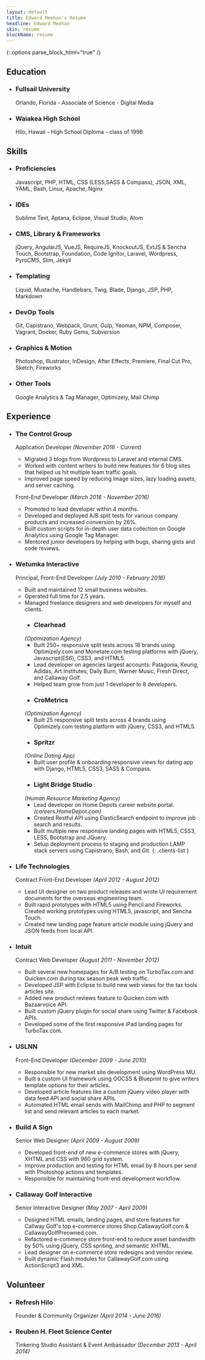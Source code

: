 ```yaml
---
layout: default
title: Edward Meehan's Resume
headline: Edward Meehan
skin: resume
blockName: resume
---
```

{::options parse_block_html="true" /}
<aside class="additional-info">

## Education

* ### Fullsail University

  Orlando, Florida - Associate of Science - Digital Media

* ### Waiakea High School

  Hilo, Hawaii - High School Diploma - class of 1998

## Skills

* ### Proficiencies

  Javascript, PHP, HTML, CSS (LESS,SASS &amp; Compass), JSON, XML, YAML, Bash, Linux, Apache, Nginx

* ### IDEs

  Sublime Text, Aptana, Eclipse, Visual Studio, Atom

* ### CMS, Library &amp; Frameworks

  jQuery, AngularJS, VueJS, RequireJS, KnockoutJS, ExtJS &amp; Sencha Touch, Bootstrap, Foundation, Code Ignitor, Laravel, Wordpress, PyroCMS, Slim, Jekyll

* ### Templating

  Liquid, Mustache, Handlebars, Twig, Blade, Django, JSP, PHP, Markdown

* ### DevOp Tools

  Git, Capistrano, Webpack, Grunt, Gulp, Yeoman, NPM, Composer, Vagrant, Docker, Ruby Gems, Subversion

* ### Graphics &amp; Motion

  Photoshop, Illustrator, InDesign, After Effects, Premiere, Final Cut Pro, Sketch, Fireworks

* ### Other Tools

  Google Analytics &amp; Tag Manager, Optimizely, Mail Chimp


</aside>
<div class="primary-info">

## Experience

* ### The Control Group

  Application Developer *(November 2016 - Current)*
  
  - Migrated 3 blogs from Wordpress to Laravel and internal CMS.
  - Worked with content writers to build new features for 6 blog sites that helped us hit multiple team traffic goals.
  - Improved page speed by reducing image sizes, lazy loading assets, and server caching.
  
  Front-End Developer *(March 2016 - November 2016)*
  
  - Promoted to lead developer within 4 months.
  - Developed and deployed A/B split tests for various company products and increased conversion by 26%.
  - Built custom scripts for in-depth user data collection on Google Analytics using Google Tag Manager.
  - Mentored junior developers by helping with bugs, sharing gists and code reviews.

* ### Wetumka Interactive

  Principal, Front-End Developer *(July 2010 - February 2016)*
  
  - Built and maintained 12 small business websites.
  - Operated full time for 2.5 years.
  - Managed freelance designers and web developers for myself and clients.
    - ### Clearhead 
    *(Optimization Agency)*
      + Built 250+ responsive split tests across 18 brands using Optimizely.com and Monetate.com testing platforms with jQuery, Javascript(ES6), CSS3, and HTML5.
      + Lead developer on agencies largest accounts: Patagonia, Keurig, Adidas, Art Institutes, Daily Burn, Warner Music, Fresh Direct, and Callaway Golf.
      + Helped team grow from just 1 developer to 8 developers.
    - ### CroMetrics 
    *(Optimization Agency)*
      + Built 25 responsive split tests across 4 brands using Optimizely.com testing platform with jQuery, CSS3, and HTML5.
    - ### Spritzr 
    *(Online Dating App)*
      + Built user profile &amp; onboarding responsive views for dating app with Django, HTML5, CSS3, SASS & Compass.
    - ### Light Bridge Studio 
    *(Human Resource Marketing Agency)*
      + Lead developer on Home Depots career website portal. *(careers.HomeDepot.com)*
      + Created Restful API using ElasticSearch endpoint to improve job search and results.
      + Built multiple new responsive landing pages with HTML5, CSS3, LESS, Bootstrap and JQuery.
      + Setup deployment process to staging and production LAMP stack servers using Capistrano, Bash, and Git.
    {: .clients-list }

* ### Life Technologies

  Contract Front-End Developer *(April 2012 - August 2012)*

  - Lead UI designer on two product releases and wrote UI requirement documents for the overseas engineering team.
  - Built rapid prototypes with HTML5 using Pencil and Fireworks. Created working prototypes using HTML5, javascript, and Sencha Touch.
  - Created new landing page feature article module using jQuery and JSON feeds from local API.

* ### Intuit

  Contract Web Developer *(August 2011 - November 2012)*

  - Built several new homepages for A/B testing on TurboTax.com and Quicken.com during tax season peak web traffic.
  - Developed JSP with Eclipse to build new web views for the tax tools articles site.
  - Added new product reviews feature to Quicken.com with Bazaarvoice API.
  - Built custom jQuery plugin for social share using Twitter & Facebook APIs.
  - Developed some of the first responsive iPad landing pages for TurboTax.com.

* ### USLNN

  Front-End Developer *(December 2009 - June 2010)*

  - Responsible for new market site development using WordPress MU.
  - Built a custom UI framework using OOCSS &amp; Blueprint to give writers template options for their articles.
  - Developed article features like a custom jQuery video player with data feed API and social share APIs.
  - Automated HTML email sends with MailChimp and PHP to segment list and send relevant articles to each market.

* ### Build A Sign

  Senior Web Designer *(April 2009 - August 2009)*

  - Developed front-end of new e-commerce stores with jQuery, XHTML and CSS with 960 grid system.
  - Improve production and testing for HTML email by 8 hours per send with Photoshop actions and templates.
  - Responsible for maintaining front-end development workflow.

* ### Callaway Golf Interactive

  Senior Interactive Designer *(May 2007 - April 2009)*

  - Designed HTML emails, landing pages, and store features for Callway Golf's top e-commerce stores Shop.CallawayGolf.com &amp; CallawayGolfPreowned.com.
  - Refactored e-commerce store front-end to reduce asset bandwidth by 50% using jQuery, CSS spriting, and semantic XHTML.
  - Lead designer on e-commerce store redesigns and vendor review.
  - Built dynamic Flash modules for CallawayGolf.com using ActionScript3 and XML.


## Volunteer

* ### Refresh Hilo

  Founder &amp; Community Organizer *(April 2014 - June 2016)*
  
* ### Reuben H. Fleet Science Center

  Tinkering Studio Assistant &amp; Event Ambassador *(December 2013 - April 2014)*

</div>